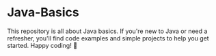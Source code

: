 # Java-Basics
This repository is all about Java basics. If you're new to Java or need a refresher, you'll find code examples and simple projects to help you get started. Happy coding! 🚀
